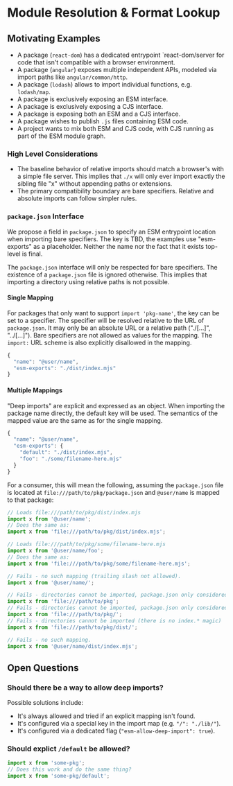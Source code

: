 # Module Resolution & Format Lookup

## Motivating Examples

* A package (`react-dom`) has a dedicated entrypoint `react-dom/server for code that isn't compatible with a browser environment.
* A package (`angular`) exposes multiple independent APIs, modeled via import paths like `angular/common/http`.
* A package (`lodash`) allows to import individual functions, e.g. `lodash/map`.
* A package is exclusively exposing an ESM interface.
* A package is exclusively exposing a CJS interface.
* A package is exposing both an ESM and a CJS interface.
* A package wishes to publish `.js` files containing ESM code.
* A project wants to mix both ESM and CJS code, with CJS running as part of the ESM module graph.

### High Level Considerations

* The baseline behavior of relative imports should match a browser's with a simple file server.
  This implies that `./x` will only ever import exactly the sibling file "x" without appending paths or extensions.
* The primary compatibility boundary are bare specifiers. Relative and absolute imports can follow simpler rules.

### `package.json` Interface

We propose a field in `package.json` to specify an ESM entrypoint location when importing bare specifiers.
The key is TBD, the examples use "esm-exports" as a placeholder.
Neither the name nor the fact that it exists top-level is final.

The `package.json` interface will only be respected for bare specifiers.
The existence of a `package.json` file is ignored otherwise.
This implies that importing a directory using relative paths is not possible.

#### Single Mapping

For packages that only want to support `import 'pkg-name'`, the key can be set to a specifier.
The specifier will be resolved relative to the URL of `package.json`.
It may only be an absolute URL or a relative path ("./[...]", "../[...]").
Bare specifiers are not allowed as values for the mapping.
The `import:` URL scheme is also explicitly disallowed in the mapping.

```js
{
  "name": "@user/name",
  "esm-exports": "./dist/index.mjs"
}
```

#### Multiple Mappings

"Deep imports" are explicit and expressed as an object.
When importing the package name directly, the default key will be used.
The semantics of the mapped value are the same as for the single mapping.

```js
{
  "name": "@user/name",
  "esm-exports": {
    "default": "./dist/index.mjs",
    "foo": "./some/filename-here.mjs"
  }
}
```

For a consumer, this will mean the following, assuming the `package.json` file is located at `file:///path/to/pkg/package.json` and `@user/name` is mapped to that package:

```js
// Loads file:///path/to/pkg/dist/index.mjs
import x from '@user/name';
// Does the same as:
import x from 'file:///path/to/pkg/dist/index.mjs';

// Loads file:///path/to/pkg/some/filename-here.mjs
import x from '@user/name/foo';
// Does the same as:
import x from 'file:///path/to/pkg/some/filename-here.mjs';

// Fails - no such mapping (trailing slash not allowed).
import x from '@user/name/';

// Fails - directories cannot be imported, package.json only considered for bare imports
import x from 'file:///path/to/pkg';
// Fails - directories cannot be imported, package.json only considered for bare imports
import x from 'file:///path/to/pkg/';
// Fails - directories cannot be imported (there is no index.* magic)
import x from 'file:///path/to/pkg/dist/';

// Fails - no such mapping.
import x from '@user/name/dist/index.mjs';
```

## Open Questions

### Should there be a way to allow deep imports?

Possible solutions include:

* It's always allowed and tried if an explicit mapping isn't found.
* It's configured via a special key in the import map (e.g. `"/": "./lib/"`).
* It's configured via a dedicated flag (`"esm-allow-deep-import": true`).

### Should explict `/default` be allowed?

```js
import x from 'some-pkg';
// Does this work and do the same thing?
import x from 'some-pkg/default';
```
